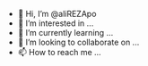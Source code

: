 - 👋 Hi, I’m @aliREZApo
- 👀 I’m interested in ...
- 🌱 I’m currently learning ...
- 💞️ I’m looking to collaborate on ...
- 📫 How to reach me ...

<!---
aliREZApo/aliREZApo is a ✨ special ✨ repository because its `README.md` (this file) appears on your GitHub profile.
You can click the Preview link to take a look at your changes.
--->
